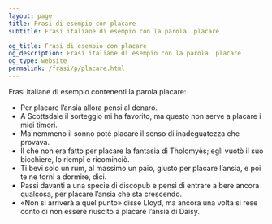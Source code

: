 ```yaml
---
layout: page
title: Frasi di esempio con placare 
subtitle: Frasi italiane di esempio con la parola  placare

og_title: Frasi di esempio con placare 
og_description: Frasi italiane di esempio con la parola  placare
og_type: website
permalink: /frasi/p/placare.html
---
```


Frasi italiane di esempio contenenti la parola placare:


- Per placare l’ansia allora pensi al denaro.
- A Scottsdale il sorteggio mi ha favorito, ma questo non serve a placare i miei timori.
- Ma nemmeno il sonno poté placare il senso di inadeguatezza che provava.
- Il che non era fatto per placare la fantasia di Tholomyès; egli vuotò il suo bicchiere, lo riempì e ricominciò.
- Ti bevi solo un rum, al massimo un paio, giusto per placare l’ansia, e poi te ne torni a dormire, dici.
- Passi davanti a una specie di discopub e pensi di entrare a bere ancora qualcosa, per placare l’ansia che sta crescendo.
- «Non si arriverà a quel punto» disse Lloyd, ma ancora una volta si rese conto di non essere riuscito a placare l’ansia di Daisy.
